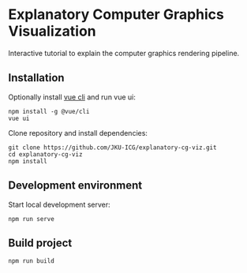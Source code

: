 # Explanatory Computer Graphics Visualization

Interactive tutorial to explain the computer graphics rendering pipeline.

## Installation


Optionally install [vue cli](https://cli.vuejs.org/) and run vue ui:

```
npm install -g @vue/cli
vue ui
```

Clone repository and install dependencies:

```
git clone https://github.com/JKU-ICG/explanatory-cg-viz.git
cd explanatory-cg-viz
npm install
```

## Development environment

Start local development server:

```
npm run serve
```

## Build project

```
npm run build
```
